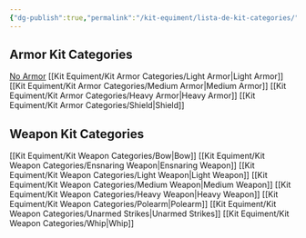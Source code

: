 ```yaml
---
{"dg-publish":true,"permalink":"/kit-equiment/lista-de-kit-categories/"}
---
```


## Armor Kit Categories
[No Armor](None.md)
[[Kit Equiment/Kit Armor Categories/Light Armor\|Light Armor]]
[[Kit Equiment/Kit Armor Categories/Medium Armor\|Medium Armor]]
[[Kit Equiment/Kit Armor Categories/Heavy Armor\|Heavy Armor]]
[[Kit Equiment/Kit Armor Categories/Shield\|Shield]]
## Weapon Kit Categories
[[Kit Equiment/Kit Weapon Categories/Bow\|Bow]]
[[Kit Equiment/Kit Weapon Categories/Ensnaring Weapon\|Ensnaring Weapon]]
[[Kit Equiment/Kit Weapon Categories/Light Weapon\|Light Weapon]]
[[Kit Equiment/Kit Weapon Categories/Medium Weapon\|Medium Weapon]]
[[Kit Equiment/Kit Weapon Categories/Heavy Weapon\|Heavy Weapon]]
[[Kit Equiment/Kit Weapon Categories/Polearm\|Polearm]]
[[Kit Equiment/Kit Weapon Categories/Unarmed Strikes\|Unarmed Strikes]]
[[Kit Equiment/Kit Weapon Categories/Whip\|Whip]]
